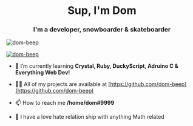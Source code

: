 <h1 align="center">Sup, I'm Dom</h1>
<h3 align="center">I'm a developer, snowboarder & skateboarder</h3>

<p align="left"> <img src="https://komarev.com/ghpvc/?username=dom-beep&label=Profile%20views&color=0e75b6&style=flat" alt="dom-beep" /> </p>

<p align="left"> <a href="https://github.com/ryo-ma/github-profile-trophy"><img src="https://github-profile-trophy.vercel.app/?username=dom-beep" alt="dom-beep" /></a> </p>

- 🌱 I’m currently learning **Crystal, Ruby, DuckyScript, Adruino C & Everything Web Dev!**

- 👨‍💻 All of my projects are available at [https://github.com/dom-beep](https://github.com/dom-beep)

- 📫 How to reach me **/home/dom#9999**

- 💜 I have a love hate relation ship with anything Math related



